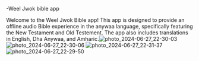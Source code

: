 -Weel Jwok bible app

Welcome to the Weel Jwok Bible app! This app is designed to provide an offline audio Bible experience in the anywaa language, specifically featuring the New Testament and Old Testement. The app also includes translations in English, Dha Anywaa, and Amharic.![photo_2024-06-27_22-30-03](https://github.com/oriemiobang/dha_anywaa_bible/assets/148628989/73b08486-43f1-4415-bcb6-50a923886774)
![photo_2024-06-27_22-30-06](https://github.com/oriemiobang/dha_anywaa_bible/assets/148628989/e9e8df7e-7695-412f-a88f-a41c73200160)
![photo_2024-06-27_22-31-37](https://github.com/oriemiobang/dha_anywaa_bible/assets/148628989/16197eaf-de95-40ae-beac-bb4a4e1de4fc)
![photo_2024-06-27_22-29-50](https://github.com/oriemiobang/dha_anywaa_bible/assets/148628989/271e8a5a-5eb8-434d-9b0a-5325a8d1bb98)
